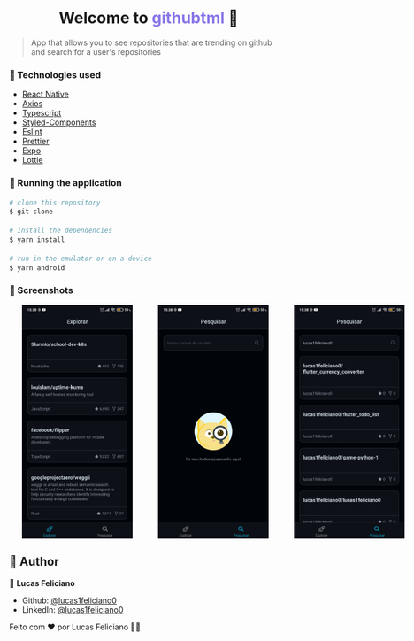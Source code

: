 <h1 align="center">Welcome to <span style="color: #8877E7;">githubtml</span> 👋</h1>

> App that allows you to see repositories that are trending on github and search for a user's repositories

### :rocket: Technologies used

- [React Native](https://reactnative.dev/)
- [Axios](https://axios-http.com/)
- [Typescript](https://www.typescriptlang.org/)
- [Styled-Components](https://styled-components.com/)
- [Eslint](https://eslint.org/)
- [Prettier](https://prettier.io/)
- [Expo](https://expo.dev/)
- [Lottie](https://airbnb.design/lottie/)


### 🧭 Running the application

```bash
# clone this repository
$ git clone

# install the dependencies
$ yarn install

# run in the emulator or on a device
$ yarn android

```

### 📱 Screenshots

<div style="display: flex; flex-direction: row">

<img style="margin: 0 23px" alt="Trending repositories timeline" src="/screenshots/trending.jpg" width="200" height="auto">

<img style="margin: 0 23px" alt="Trending repositories timeline" src="/screenshots/search.jpg" width="200" height="auto">

<img style="margin: 0 23px" alt="Trending repositories timeline" src="/screenshots/search2.jpg" width="200" height="auto">

</div>

## 🧑 Author

👤 **Lucas Feliciano**

* Github: [@lucas1feliciano0](https://github.com/lucas1feliciano0)
* LinkedIn: [@lucas1feliciano0](https://linkedin.com/in/lucas1feliciano0)


Feito com ❤️ por Lucas Feliciano 👋🏽